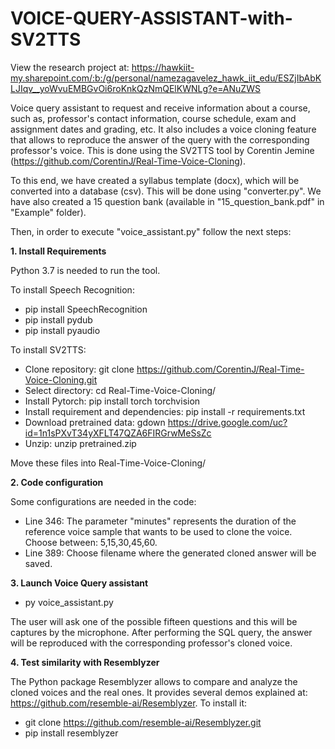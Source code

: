 # VOICE-QUERY-ASSISTANT-with-SV2TTS

View the research project at: 
https://hawkiit-my.sharepoint.com/:b:/g/personal/namezagavelez_hawk_iit_edu/ESZjIbAbKLJIqv__yoWvuEMBGvOi6roKnkQzNmQElKWNLg?e=ANuZWS

Voice query assistant to request and receive information about a course, such as, professor's contact information, course schedule, exam and assignment dates and grading, etc. It also includes a voice cloning feature that allows to reproduce the answer of the query with the corresponding professor's voice. This is done using the SV2TTS tool by Corentin Jemine (https://github.com/CorentinJ/Real-Time-Voice-Cloning). 

To this end, we have created a syllabus template (docx), which will be converted into a database (csv). This will be done using "converter.py". We have also created a 15 question bank (available in "15_question_bank.pdf" in "Example" folder). 

Then, in order to execute "voice_assistant.py" follow the next steps:


**1. Install Requirements**

Python 3.7 is needed to run the tool.

To install Speech Recognition:
- pip install SpeechRecognition
- pip install pydub
- pip install pyaudio

To install SV2TTS:  
- Clone repository: git clone https://github.com/CorentinJ/Real-Time-Voice-Cloning.git   
- Select directory: cd Real-Time-Voice-Cloning/   
- Install Pytorch: pip install torch torchvision    
- Install requirement and dependencies: pip install -r requirements.txt  
- Download pretrained data: gdown https://drive.google.com/uc?id=1n1sPXvT34yXFLT47QZA6FIRGrwMeSsZc
- Unzip: unzip pretrained.zip  

Move these files into Real-Time-Voice-Cloning/

**2. Code configuration** 

Some configurations are needed in the code:  
- Line 346: The parameter "minutes" represents the duration of the reference voice sample that wants to be used to clone the voice. Choose between: 5,15,30,45,60.  
- Line 389: Choose filename where the generated cloned answer will be saved.

**3. Launch Voice Query assistant**

- py voice_assistant.py    

The user will ask one of the possible fifteen questions and this will be captures by the microphone. After performing the SQL query, the answer will be reproduced with the corresponding professor's cloned voice.

**4. Test similarity with Resemblyzer**

The Python package Resemblyzer allows to compare and analyze the cloned voices and the real ones. It provides several demos explained at: https://github.com/resemble-ai/Resemblyzer. To install it:
- git clone https://github.com/resemble-ai/Resemblyzer.git
- pip install resemblyzer
